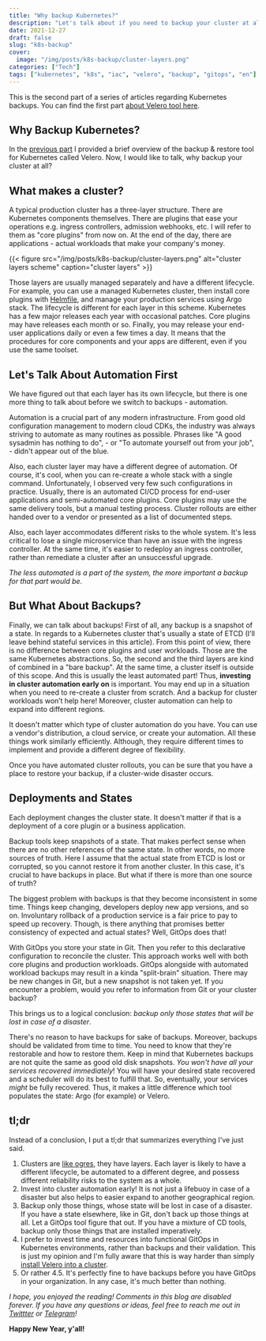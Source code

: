 ```yaml
---
title: "Why backup Kubernetes?"
description: "Let's talk about if you need to backup your cluster at all."
date: 2021-12-27
draft: false
slug: "k8s-backup"
cover:
  image: "/img/posts/k8s-backup/cluster-layers.png"
categories: ["Tech"]
tags: ["kubernetes", "k8s", "iac", "velero", "backup", "gitops", "en"]
---
```


This is the second part of a series of articles regarding Kubernetes backups. You can find the first part [about Velero tool here](https://grem1.in/post/velero/).

##  Why Backup Kubernetes?
In the [previous part](https://grem1.in/post/velero/) I provided a brief overview of the backup & restore tool for Kubernetes called Velero. Now, I would like to talk, why backup your cluster at all?

## What makes a cluster?
A typical production cluster has a three-layer structure. There are Kubernetes components themselves. There are plugins that ease your operations e.g. ingress controllers, admission webhooks, etc. I will refer to them as "core plugins" from now on. At the end of the day, there are applications - actual workloads that make your company's money.

{{< figure src="/img/posts/k8s-backup/cluster-layers.png" alt="cluster layers scheme" caption="cluster layers" >}}

Those layers are usually managed separately and have a different lifecycle. For example, you can use a managed Kubernetes cluster, then install core plugins with [Helmfile](https://github.com/roboll/helmfile), and manage your production services using Argo stack. The lifecycle is different for each layer in this scheme. Kubernetes has a few major releases each year with occasional patches.  Core plugins may have releases each month or so. Finally, you may release your end-user applications daily or even a few times a day. It means that the procedures for core components and your apps are different, even if you use the same toolset.

## Let's Talk About Automation First
We have figured out that each layer has its own lifecycle, but there is one more thing to talk about before we switch to backups - automation. 

Automation is a crucial part of any modern infrastructure. From good old configuration management to modern cloud CDKs, the industry was always striving to automate as many routines as possible. Phrases like "A good sysadmin has nothing to do", - or "To automate yourself out from your job", - didn't appear out of the blue.

Also, each cluster layer may have a different degree of automation. Of course, it's cool, when you can re-create a whole stack with a single command. Unfortunately, I observed very few such configurations in practice. Usually, there is an automated CI/CD process for end-user applications and semi-automated core plugins. Core plugins may use the same delivery tools, but a manual testing process. Cluster rollouts are either handed over to a vendor or presented as a list of documented steps.

Also, each layer accommodates different risks to the whole system. It's less critical to lose a single microservice than have an issue with the ingress controller. At the same time, it's easier to redeploy an ingress controller, rather than remediate a cluster after an unsuccessful upgrade.

_The less automated is a part of the system, the more important a backup for that part would be_.

## But What About Backups?
Finally, we can talk about backups! First of all, any backup is a snapshot of a state. In regards to a Kubernetes cluster that's usually a state of ETCD (I'll leave behind stateful services in this article). From this point of view, there is no difference between core plugins and user workloads. Those are the same Kubernetes abstractions. So, the second and the third layers are kind of combined in a "bare backup". At the same time, a cluster itself is outside of this scope. And this is usually the least automated part! Thus, **investing in cluster automation early on** is important. You may end up in a situation when you need to re-create a cluster from scratch. And a backup for cluster workloads won’t help here! Moreover, cluster automation can help to expand into different regions.

It doesn't matter which type of cluster automation do you have. You can use a vendor's distribution, a cloud service, or create your automation. All these things work similarly efficiently. Although, they require different times to implement and provide a different degree of flexibility.

Once you have automated cluster rollouts, you can be sure that you have a place to restore your backup, if a cluster-wide disaster occurs.

## Deployments and States
Each deployment changes the cluster state. It doesn't matter if that is a deployment of a core plugin or a business application.

Backup tools keep snapshots of a state. That makes perfect sense when there are no other references of the same state. In other words, no more sources of truth. Here I assume that the actual state from ETCD is lost or corrupted, so you cannot restore it from another cluster. In this case, it's crucial to have backups in place. But what if there is more than one source of truth?

The biggest problem with backups is that they become inconsistent in some time. Things keep changing, developers deploy new app versions, and so on. Involuntary rollback of a production service is a fair price to pay to speed up recovery. Though, is there anything that promises better consistency of expected and actual states? Well, GitOps does that!

With GitOps you store your state in Git. Then you refer to this declarative configuration to reconcile the cluster. This approach works well with both core plugins and production workloads. GitOps alongside with automated workload backups may result in a kinda "split-brain" situation. There may be new changes in Git, but a new snapshot is not taken yet. If you encounter a problem, would you refer to information from Git or your cluster backup?

This brings us to a logical conclusion: _backup only those states that will be lost in case of a disaster_.

There's no reason to have backups for sake of backups. Moreover, backups should be validated from time to time. You need to know that they're restorable and how to restore them. Keep in mind that Kubernetes backups are not quite the same as good old disk snapshots. _You won't have all your services recovered immediately_! You will have your desired state recovered and a scheduler will do its best to fulfill that. So, eventually, your services _might_ be fully recovered. Thus, it makes a little difference which tool populates the state: Argo (for example) or Velero.

## tl;dr
Instead of a conclusion, I put a tl;dr that summarizes everything I've just said.

1. Clusters are [like ogres](https://youtu.be/-FtCTW2rVFM), they have layers.  Each layer is likely to have a different lifecycle, be automated to a different degree, and possess different reliability risks to the system as a whole.
2. Invest into cluster automation early! It is not just a lifebuoy in case of a disaster but also helps to easier expand to another geographical region.
3. Backup only those things, whose state will be lost in case of a disaster. If you have a state elsewhere, like in Git, don't back up those things at all. Let a GitOps tool figure that out. If you have a mixture of CD tools, backup only those things that are installed imperatively.
4. I prefer to invest time and resources into functional GitOps in Kubernetes environments, rather than backups and their validation. This is just my opinion and I'm fully aware that this is way harder than simply [install Velero into a cluster](https://grem1.in/post/velero/).
5. Or rather 4.5. It's perfectly fine to have backups before you have GitOps in your organization. In any case, it's much better than nothing.

_I hope, you enjoyed the reading! Comments in this blog are disabled forever. If you have any questions or ideas, feel free to reach me out in [Twittter](https://twitter.com/grem11n) or [Telegram](https://t.me/grem1in)!_ 

**Happy New Year, y'all!**